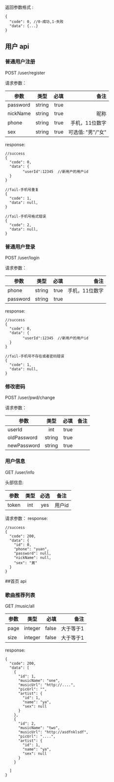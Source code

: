 返回参数格式 :

```
{
  "code": 0, //0-成功,1-失败
  "data": {...}
}
```
## 用户 api

### 普通用户注册

POST /user/register

请求参数：

| 参数 | 类型 | 必填 | 备注 |
| ------------- |:---------:| ----:| ----:|
| password      | string    | true |      |
| nickName         | string    | true |  昵称    |
| phone    | string    | true | 手机，11位数字 |
| sex    | string    | true | 可选值: "男"/"女" |

response:
```
//success
{
  "code": 0,
  "data": {
        "userId":12345  //新用户的用户id
  }
}
```
```
//fail-手机号重复
{
  "code": 1, 
  "data": null,
}
```
```
//fail-手机号格式错误
{
  "code": 2,  
  "data": null,
}
```

### 普通用户登录

POST /user/login

请求参数：

| 参数 | 类型 | 必填 |备注 |
| ------------- |:---------:| ----:|----:|
| phone         | string    | true | 手机，11位数字 |
| password      | string    | true |

response:
```
//success
{
  "code": 0,
  "data": {
        "userId":12345  //新用户的用户id
  }
}
```
```
//fail-手机号不存在或者密码错误
{
  "code": 1, 
  "data": null,
}
```

### 修改密码

POST /user/pwd/change

请求参数：

| 参数 | 类型 | 必填 | 备注 |
| ------------- |:---------:| ----:|----:|
| userId | int  | true |   |
| oldPassword | string  | true |   |
| newPassword      | string    | true |     |

### 用户信息

GET /user/info

头部信息:

| 参数 | 类型 | 必选 | 备注|
|:---------:|:---------:|:--------:|:--------:|
|token|int|yes|用户id|

请求参数：
response:
```
//success
{
  "code": 200,
  "data": {
    "id": 0,
    "phone": "yuan",
    "password": null,
    "nickName": null,
    "sex": "男"
  }
}
```


##首页 api

### 歌曲推荐列表

GET /music/all

| 参数 | 类型 | 必填 | 备注 |
| ------------- |:---------:| ----:| ----:|
| page      | integer | false |大于等于1|
| size      | integer | false |大于等于1|

response:
```
{
  "code": 200,
  "data": [
    {
      "id": 1,
      "musicName": "one",
      "musicUrl": "http://....",
      "picUrl": "",
      "artist": {
        "id": 1,
        "name": "ya",
        "sex": null
      }
    },
    {
      "id": 2,
      "musicName": "two",
      "musicUrl": "http://asdfnklsdf",
      "picUrl": "....",
      "artist": {
        "id": 1,
        "name": "ya",
        "sex": null
      }
    }   
    
  ]
}
```